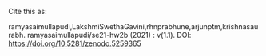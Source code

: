 Cite this as:

ramyasaimullapudi,LakshmiSwethaGavini,rhnprabhune,arjunptm,krishnasaurabh. ramyasaimullapudi/se21-hw2b (2021) : v(1.1). DOI: https://doi.org/10.5281/zenodo.5259365
